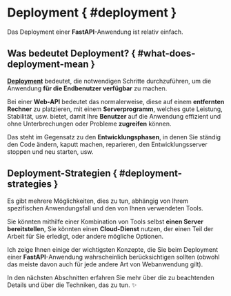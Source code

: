 # Deployment { #deployment }

Das Deployment einer **FastAPI**-Anwendung ist relativ einfach.

## Was bedeutet Deployment? { #what-does-deployment-mean }

<abbr title="Bereitstellen der Anwendung">**Deployment**</abbr> bedeutet, die notwendigen Schritte durchzuführen, um die Anwendung **für die Endbenutzer verfügbar** zu machen.

Bei einer **Web-API** bedeutet das normalerweise, diese auf einem **entfernten Rechner** zu platzieren, mit einem **Serverprogramm**, welches gute Leistung, Stabilität, usw. bietet, damit Ihre **Benutzer** auf die Anwendung effizient und ohne Unterbrechungen oder Probleme **zugreifen** können.

Das steht im Gegensatz zu den **Entwicklungsphasen**, in denen Sie ständig den Code ändern, kaputt machen, reparieren, den Entwicklungsserver stoppen und neu starten, usw.

## Deployment-Strategien { #deployment-strategies }

Es gibt mehrere Möglichkeiten, dies zu tun, abhängig von Ihrem spezifischen Anwendungsfall und den von Ihnen verwendeten Tools.

Sie könnten mithilfe einer Kombination von Tools selbst **einen Server bereitstellen**, Sie könnten einen **Cloud-Dienst** nutzen, der einen Teil der Arbeit für Sie erledigt, oder andere mögliche Optionen.

Ich zeige Ihnen einige der wichtigsten Konzepte, die Sie beim Deployment einer **FastAPI**-Anwendung wahrscheinlich berücksichtigen sollten (obwohl das meiste davon auch für jede andere Art von Webanwendung gilt).

In den nächsten Abschnitten erfahren Sie mehr über die zu beachtenden Details und über die Techniken, das zu tun. ✨
